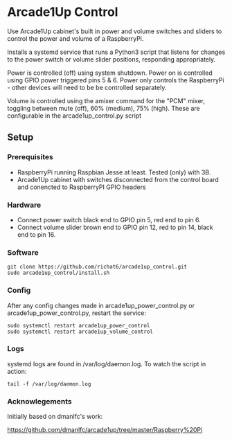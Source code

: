 # Arcade1Up Control
Use Arcade1Up cabinet's built in power and volume switches and sliders to control the power and volume of a RaspberryPi.

Installs a systemd service that runs a Python3 script that listens for changes to the power switch or volume slider positions, responding appropriately.

Power is controlled (off) using system shutdown. Power on is controlled using GPIO power triggered pins 5 & 6. Power only controls the RaspberryPi - other devices will need to be be controlled separately.

Volume is controlled using the amixer command for the "PCM" mixer, toggling between mute (off), 60% (medium), 75% (high). These are configurable in the arcade1up_control.py script

## Setup
### Prerequisites
* RaspberryPi running Raspbian Jesse at least. Tested (only) with 3B.
* Arcade1Up cabinet with switches disconnected from the control board and conencted to RaspberryPI GPIO headers

### Hardware
* Connect power switch black end to GPIO pin 5, red end to pin 6.
* Connect volume slider brown end to GPIO pin 12, red to pin 14, black end to pin 16.

### Software
```
git clone https://github.com/richat6/arcade1up_control.git
sudo arcade1up_control/install.sh
```

### Config

After any config changes made in arcade1up_power_control.py or arcade1up_power_control.py, restart the service:

```
sudo systemctl restart arcade1up_power_control
sudo systemctl restart arcade1up_volume_control
```

### Logs

systemd logs are found in /var/log/daemon.log. To watch the script in action:

```
tail -f /var/log/daemon.log
```

### Acknowlegements

Initially based on dmanlfc's work:

https://github.com/dmanlfc/arcade1up/tree/master/Raspberry%20Pi

